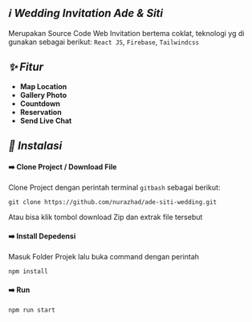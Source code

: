 
## *:information_source: Wedding Invitation Ade & Siti*
Merupakan Source Code Web Invitation bertema coklat, teknologi yg di gunakan sebagai berikut: `React JS`, `Firebase`, `Tailwindcss`

## *:sparkles: Fitur*
* **Map Location**
* **Gallery Photo**
* **Countdown**
* **Reservation**
* **Send Live Chat**

## *:rocket: Instalasi*
#### :arrow_right: Clone Project / Download File
Clone Project dengan perintah terminal `gitbash` sebagai berikut:
```
git clone https://github.com/nurazhad/ade-siti-wedding.git
```
Atau bisa klik tombol download Zip dan extrak file tersebut

#### :arrow_right: Install Depedensi
Masuk Folder Projek lalu buka command dengan perintah
```
npm install
```

#### :arrow_right: Run
```
npm run start
```
